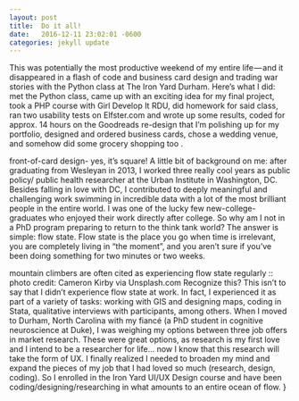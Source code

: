 ```yaml
---
layout: post
title:  Do it all!
date:   2016-12-11 23:02:01 -0600
categories: jekyll update
---
```

This was potentially the most productive weekend of my entire life — and it disappeared in a flash of code and business card design and trading war stories with the Python class at The Iron Yard Durham. Here’s what I did: met the Python class, came up with an exciting idea for my final project, took a PHP course with Girl Develop It RDU, did homework for said class, ran two usability tests on Elfster.com and wrote up some results, coded for approx. 14 hours on the Goodreads re-design that I’m polishing up for my portfolio, designed and ordered business cards, chose a wedding venue, and somehow did some grocery shopping too .

front-of-card design- yes, it’s square!
A little bit of background on me: after graduating from Wesleyan in 2013, I worked three really cool years as public policy/ public health researcher at the Urban Institute in Washington, DC. Besides falling in love with DC, I contributed to deeply meaningful and challenging work swimming in incredible data with a lot of the most brilliant people in the entire world. I was one of the lucky few new-college-graduates who enjoyed their work directly after college. So why am I not in a PhD program preparing to return to the think tank world?
The answer is simple: flow state. Flow state is the place you go when time is irrelevant, you are completely living in “the moment”, and you aren’t sure if you’ve been doing something for two minutes or two weeks.

mountain climbers are often cited as experiencing flow state regularly :: photo credit: Cameron Kirby via Unsplash.com
Recognize this? This isn’t to say that I didn’t experience flow state at work. In fact, I experienced it as part of a variety of tasks: working with GIS and designing maps, coding in Stata, qualitative interviews with participants, among others.
When I moved to Durham, North Carolina with my fiancé (a PhD student in cognitive neuroscience at Duke), I was weighing my options between three job offers in market research. These were great options, as research is my first love and I intend to be a researcher for life… now I know that this research will take the form of UX. I finally realized I needed to broaden my mind and expand the pieces of my job that I had loved so much (research, design, coding). So I enrolled in the Iron Yard UI/UX Design course and have been coding/designing/researching in what amounts to an entire ocean of flow.
}
